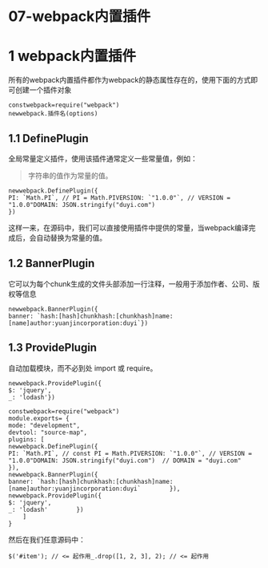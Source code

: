 # 07-webpack内置插件 
# 1 webpack内置插件

所有的webpack内置插件都作为webpack的静态属性存在的，使用下面的方式即可创建一个插件对象

    constwebpack=require("webpack")
    newwebpack.插件名(options)

## 1.1 DefinePlugin

全局常量定义插件，使用该插件通常定义一些常量值，例如：

> 字符串的值作为常量的值。

    newwebpack.DefinePlugin({
    PI: `Math.PI`, // PI = Math.PIVERSION: `"1.0.0"`, // VERSION = "1.0.0"DOMAIN: JSON.stringify("duyi.com")
    })

这样一来，在源码中，我们可以直接使用插件中提供的常量，当webpack编译完成后，会自动替换为常量的值。

## 1.2 BannerPlugin

它可以为每个chunk生成的文件头部添加一行注释，一般用于添加作者、公司、版权等信息

    newwebpack.BannerPlugin({
    banner: `hash:[hash]chunkhash:[chunkhash]name:[name]author:yuanjincorporation:duyi`})

## 1.3 ProvidePlugin

自动加载模块，而不必到处 import 或 require。

    newwebpack.ProvidePlugin({
    $: 'jquery',
    _: 'lodash'})
    
    constwebpack=require("webpack")
    module.exports= {
    mode: "development",
    devtool: "source-map",
    plugins: [
    newwebpack.DefinePlugin({
    PI: `Math.PI`, // const PI = Math.PIVERSION: `"1.0.0"`, // VERSION = "1.0.0"DOMAIN: JSON.stringify("duyi.com")  // DOMAIN = "duyi.com"        }),
    newwebpack.BannerPlugin({
    banner: `hash:[hash]chunkhash:[chunkhash]name:[name]author:yuanjincorporation:duyi`        }),
    newwebpack.ProvidePlugin({
    $: 'jquery',
    _: 'lodash'        })
        ]
    }


然后在我们任意源码中：

    $('#item'); // <= 起作用_.drop([1, 2, 3], 2); // <= 起作用